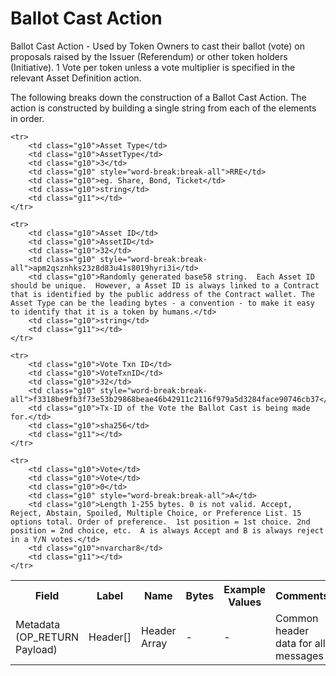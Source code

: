 
# Ballot Cast Action

Ballot Cast Action -  Used by Token Owners to cast their ballot (vote) on proposals raised by the Issuer (Referendum) or other token holders (Initiative). 1 Vote per token unless a vote multiplier is specified in the relevant Asset Definition action.

The following breaks down the construction of a Ballot Cast Action. The action is constructed by building a single string from each of the elements in order.

<table class="waffle">
	<tr style='height:19px;'>
		<th style="width:6%" class="s0">Field</th>
		<th style="width:9%" class="s1">Label</th>
		<th style="width:9%" class="s1">Name</th>
		<th style="width:2%" class="s1">Bytes</th>
		<th style="width:29%" class="s1">Example Values</th>
		<th style="width:26%" class="s1">Comments</th>
		<th style="width:5%" class="s1">Data Type</th>
		<th style="width:14%" class="s2">Amendment Restrictions</th>
	</tr>
	<tr>
		<td class="s5" rowspan="100">Metadata (OP_RETURN Payload)</td>
		<td class="g6">Header[]</td>
		<td class="g6">Header Array</td>
		<td class="g6">-</td>
		<td class="g6">-</td>
		<td class="g6">Common header data for all messages</td>
		<td class="g6">Header</td>
		<td class="g7"></td>
	</tr>

	<tr>
		<td class="g10">Asset Type</td>
		<td class="g10">AssetType</td>
		<td class="g10">3</td>
		<td class="g10" style="word-break:break-all">RRE</td>
		<td class="g10">eg. Share, Bond, Ticket</td>
		<td class="g10">string</td>
		<td class="g11"></td>
	</tr>

	<tr>
		<td class="g10">Asset ID</td>
		<td class="g10">AssetID</td>
		<td class="g10">32</td>
		<td class="g10" style="word-break:break-all">apm2qsznhks23z8d83u41s8019hyri3i</td>
		<td class="g10">Randomly generated base58 string.  Each Asset ID should be unique.  However, a Asset ID is always linked to a Contract that is identified by the public address of the Contract wallet. The Asset Type can be the leading bytes - a convention - to make it easy to identify that it is a token by humans.</td>
		<td class="g10">string</td>
		<td class="g11"></td>
	</tr>

	<tr>
		<td class="g10">Vote Txn ID</td>
		<td class="g10">VoteTxnID</td>
		<td class="g10">32</td>
		<td class="g10" style="word-break:break-all">f3318be9fb3f73e53b29868beae46b42911c2116f979a5d3284face90746cb37</td>
		<td class="g10">Tx-ID of the Vote the Ballot Cast is being made for.</td>
		<td class="g10">sha256</td>
		<td class="g11"></td>
	</tr>

	<tr>
		<td class="g10">Vote</td>
		<td class="g10">Vote</td>
		<td class="g10">0</td>
		<td class="g10" style="word-break:break-all">A</td>
		<td class="g10">Length 1-255 bytes. 0 is not valid. Accept, Reject, Abstain, Spoiled, Multiple Choice, or Preference List. 15 options total. Order of preference.  1st position = 1st choice. 2nd position = 2nd choice, etc.  A is always Accept and B is always reject in a Y/N votes.</td>
		<td class="g10">nvarchar8</td>
		<td class="g11"></td>
	</tr>

</table>
